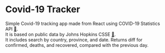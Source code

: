 # Covid-19 Tracker
Simple Covid-19 tracking app made from React using COVID-19 Statistics API [🔗](https://covid-api.com/).  
It is based on public data by Johns Hopkins CSSE [🔗](https://github.com/CSSEGISandData/COVID-19).  
It includes search by country, province, and date. Returns diff for confirmed, deaths, and recovered, compared with the previous day.
